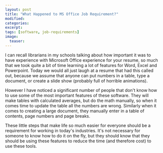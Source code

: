 ```yaml
---
layout: post
title: "What Happened to MS Office Job Requirement?"
modified:
categories: 
excerpt:
tags: [software, job-requirements]
image:
  teaser:
---
```


I can recall librarians in my schools talking about how important it was to have experience with Microsoft Office experience for your resume, so much that we took quite a bit of time learning a lot of features for Word, Excel and Powerpoint. Today we would all just laugh at a resume that had this called out, because we assume that anyone can put numbers in a table, type a document, or create a slide show (probably full of horrible animations).

However I have noticed a significant number of people that don't know how to use some of the most important features of these software. They will make tables with calculated averages, but do the math manually, so when it comes time to update the table all the numbers are wrong. Similarly when it comes to creating a large document, they manually enter in a table of contents, page numbers and page breaks.

These little steps that make life so much easier for everyone should be a requirement for working in today's industries. It's not necessary for someone to know how to do it on the fly, but they should know that they should be using these features to reduce the time (and therefore cost) to use these tools.